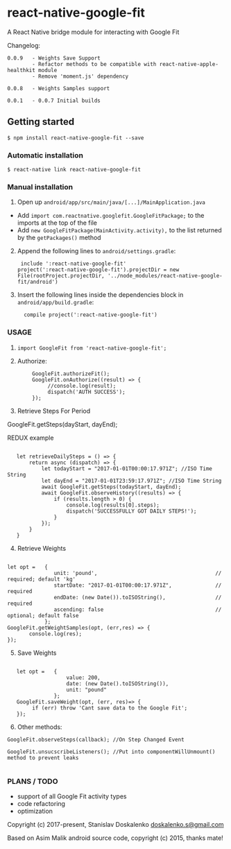 
# react-native-google-fit

A React Native bridge module for interacting with Google Fit

Changelog:

```
0.0.9   - Weights Save Support
        - Refactor methods to be compatible with react-native-apple-healthkit module
        - Remove 'moment.js' dependency

0.0.8   - Weights Samples support

0.0.1   - 0.0.7 Initial builds

```

## Getting started

`$ npm install react-native-google-fit --save`

### Automatic installation

`$ react-native link react-native-google-fit`

### Manual installation

1. Open up `android/app/src/main/java/[...]/MainApplication.java`
  - Add `import com.reactnative.googlefit.GoogleFitPackage;` to the imports at the top of the file
  - Add `new GoogleFitPackage(MainActivity.activity),` to the list returned by the `getPackages()` method
2. Append the following lines to `android/settings.gradle`:
  	```
  	 include ':react-native-google-fit'
    project(':react-native-google-fit').projectDir = new File(rootProject.projectDir, '../node_modules/react-native-google-fit/android')
  	```
3. Insert the following lines inside the dependencies block in `android/app/build.gradle`:
  	```
      compile project(':react-native-google-fit')
  	```
  	
  	
### USAGE

1. `import GoogleFit from 'react-native-google-fit';`

2. Authorize:

```      
        GoogleFit.authorizeFit();
        GoogleFit.onAuthorize((result) => {
             //console.log(result);
             dispatch('AUTH SUCCESS');
        });
 ```
 
3. Retrieve Steps For Period
 
 GoogleFit.getSteps(dayStart, dayEnd);
 
 REDUX example
 
 ```
    
    let retrieveDailySteps = () => {
        return async (dispatch) => {
            let todayStart = "2017-01-01T00:00:17.971Z"; //ISO Time String
            let dayEnd = "2017-01-01T23:59:17.971Z"; //ISO Time String
            await GoogleFit.getSteps(todayStart, dayEnd);
            await GoogleFit.observeHistory((results) => {
                if (results.length > 0) {
                    console.log(results[0].steps);
                    dispatch('SUCCESSFULLY GOT DAILY STEPS!');
                } 
            });
        }
    }
 
 ```

4. Retrieve Weights

 ```

 let opt =   {
                unit: 'pound',										// required; default 'kg'
                startDate: "2017-01-01T00:00:17.971Z",		        // required
                endDate: (new Date()).toISOString(),				// required
                ascending: false									// optional; default false
             };
 GoogleFit.getWeightSamples(opt, (err,res) => {
        console.log(res);
 });

 ```


5. Save Weights

 ```

    let opt =   {
                    value: 200,
                    date: (new Date().toISOString()),
                    unit: "pound"
                };
    GoogleFit.saveWeight(opt, (err, res)=> {
         if (err) throw 'Cant save data to the Google Fit';
    });

 ```


6. Other methods:
 
 ``` 
 GoogleFit.observeSteps(callback); //On Step Changed Event
 
 GoogleFit.unsucscribeListeners(); //Put into componentWillUnmount() method to prevent leaks
 
 
 ```
 
### PLANS / TODO
 
 * support of all Google Fit activity types
 * code refactoring
 * optimization 
 
 Copyright (c) 2017-present, Stanislav Doskalenko
 doskalenko.s@gmail.com
 
 Based on Asim Malik android source code, copyright (c) 2015, thanks mate!